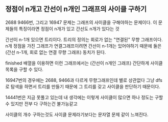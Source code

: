 
## 정점이 n개고 간선이 n개인 그래프의 사이클 구하기

2688 9466번, 그리고 16947 문제는 그래프의 사이클을 구해야하는 문제이다.
이 문제들의 특징이라면 정점이 n개가 있고
간선도 n개가 있다는 것

간선이 n-1개 있으면 트리이다.
트리의 정의는 회로가 없는 "연결된" 무향 그래프이다.
n개 정점을 가진 그래프가 연결그래프이려면 간선이 n-1개는 있어야하기 때문에 둘은(간선 n-1개, 회로 없는 연결 무향 그래프) 동치가 된다.

finished 배열을 이용하면 이런 그래프에서는 (간선이 n개인 그래프) 간단하게 사이클 목록을 구할 수 있다.

16947번의 경우에는 2688, 9466과 다르게 무향그래프인데
별로 상관없다 그냥 dfs로 탐색을 하면서 트리를 만들기 때문에 그 트리를 갖고 사이클을 판단하기 때문이다.


14441번은 지금 못풀고 있는데 내 생각에는 이렇게 사이클이 많으면
하나 정도는 구할 수 있지만 전부 다 구하는건 불가능같고

사이클의 개수 구하는것도 사이클 문제라기보다는 문자열 문제 같이 느껴진다.
